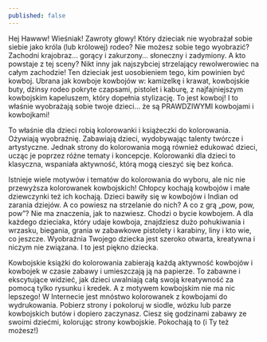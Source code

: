 ```yaml
---
published: false
---
```

Hej Hawww! Wieśniak! Zawroty głowy! Który dzieciak nie wyobrażał sobie siebie jako króla (lub królowej) rodeo? Nie możesz sobie tego wyobrazić? Zachodni krajobraz… gorący i zakurzony… słoneczny i zadymiony. A kto powstaje z tej sceny? Nikt inny jak najszybciej strzelający rewolwerowiec na całym zachodzie! Ten dzieciak jest uosobieniem tego, kim powinien być kowboj. Ubrana jak kowboje kowbojów w: kamizelkę i krawat, kowbojskie buty, dżinsy rodeo pokryte czapsami, pistolet i kaburę, z najfajniejszym kowbojskim kapeluszem, który dopełnia stylizację. To jest kowboj! I to właśnie wyobrażają sobie twoje dzieci… że są PRAWDZIWYMI kowbojami i kowbojkami!

To właśnie dla dzieci robią kolorowanki i książeczki do kolorowania. Ożywiają wyobraźnię. Zabawiają dzieci, wydobywając talenty twórcze i artystyczne. Jednak strony do kolorowania mogą również edukować dzieci, ucząc je poprzez różne tematy i koncepcje. Kolorowanki dla dzieci to klasyczna, wspaniała aktywność, którą mogą cieszyć się bez końca.

Istnieje wiele motywów i tematów do kolorowania do wyboru, ale nic nie przewyższa kolorowanek kowbojskich! Chłopcy kochają kowbojów i małe dziewczynki też ich kochają. Dzieci bawiły się w kowbojów i Indian od zarania dziejów. A co powiesz na strzelanie do nich? A co z grą „pow, pow, pow”? Nie ma znaczenia, jak to nazwiesz. Chodzi o bycie kowbojem. A dla każdego dzieciaka, który udaje kowboja, znajdziesz dużo pohukiwania i wrzasku, biegania, grania w zabawkowe pistolety i karabiny, liny i kto wie, co jeszcze. Wyobraźnia Twojego dziecka jest szeroko otwarta, kreatywna i niczym nie związana. I to jest piękno dziecka.

Kowbojskie książki do kolorowania zabierają każdą aktywność kowbojów i kowbojek w czasie zabawy i umieszczają ją na papierze. To zabawne i ekscytujące widzieć, jak dzieci uwalniają całą swoją kreatywność za pomocą tylko rysunku i kredek. A z motywem kowbojskim nie ma nic lepszego! W Internecie jest mnóstwo kolorowanek z kowbojami do wydrukowania. Pobierz strony i pokoloruj w siodle, wózku lub parze kowbojskich butów i dopiero zaczynasz. Ciesz się godzinami zabawy ze swoimi dziećmi, kolorując strony kowbojskie. Pokochają to (i Ty też możesz!)
